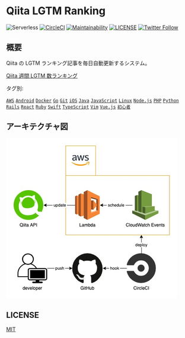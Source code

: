 # Qiita LGTM Ranking

![Serverless](http://public.serverless.com/badges/v3.svg)
[![CircleCI](https://circleci.com/gh/kou-pg-0131/qiita-lgtm-ranking.svg?style=shield)](https://circleci.com/gh/kou-pg-0131/qiita-lgtm-ranking)
[![Maintainability](https://api.codeclimate.com/v1/badges/01ed875cf9867616715b/maintainability)](https://codeclimate.com/github/kou-pg-0131/qiita-lgtm-ranking/maintainability)
[![LICENSE](https://img.shields.io/github/license/kou-pg-0131/qiita-lgtm-ranking?style=plastic)](./LICENSE)
[![Twitter Follow](https://img.shields.io/twitter/follow/kou_pg_0131?style=social)](https://twitter.com/kou_pg_0131)

## 概要

Qiita の LGTM ランキング記事を毎日自動更新するシステム。

[Qiita 週間 LGTM 数ランキング](https://qiita.com/kou_pg_0131/items/b6cfc81906990b3a3e72)

タグ別:

[`AWS`](https://qiita.com/items/e24b6279326a462d456c)
[`Android`](https://qiita.com/items/8b3af051428d746f26c5)
[`Docker`](https://qiita.com/items/ae11fca7d2eba445b037)
[`Go`](https://qiita.com/items/49d4537d95f878b3e91a)
[`Git`](https://qiita.com/items/74eacdbf363e260981c3)
[`iOS`](https://qiita.com/items/e61a29a383d0403e92fc)
[`Java`](https://qiita.com/items/4c3f84836bfdbb137226)
[`JavaScript`](https://qiita.com/items/eaa7ac5b62a0a723edbb)
[`Linux`](https://qiita.com/items/362e81e53c3f9dee22f1)
[`Node.js`](https://qiita.com/items/66ed7ad8f7c9673e9d50)
[`PHP`](https://qiita.com/items/3318cbdbc45c6ebd4014)
[`Python`](https://qiita.com/items/9d7f2ffeafb36cf59a77)
[`Rails`](https://qiita.com/items/93b9e7f7d143e9ce650e)
[`React`](https://qiita.com/items/f9712f8acace22815b99)
[`Ruby`](https://qiita.com/items/72c3d2e896bdc3e1a6b3)
[`Swift`](https://qiita.com/items/e2b6f0645e29f0e2b761)
[`TypeScript`](https://qiita.com/items/25b7c0870afa6d41d19b)
[`Vim`](https://qiita.com/items/f5361177baef95e447d1)
[`Vue.js`](https://qiita.com/items/2774e02c6eea5c830d99)
[`初心者`](https://qiita.com/items/402899ec543aff109505)

## アーキテクチャ図

![architecture](./README/architecture.jpg)

## LICENSE

[MIT](./LICENSE)

